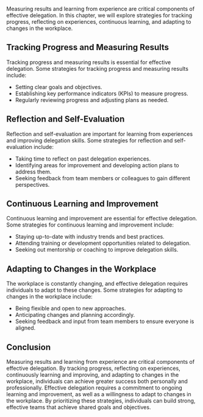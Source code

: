 
Measuring results and learning from experience are critical components of effective delegation. In this chapter, we will explore strategies for tracking progress, reflecting on experiences, continuous learning, and adapting to changes in the workplace.

Tracking Progress and Measuring Results
---------------------------------------

Tracking progress and measuring results is essential for effective delegation. Some strategies for tracking progress and measuring results include:

* Setting clear goals and objectives.
* Establishing key performance indicators (KPIs) to measure progress.
* Regularly reviewing progress and adjusting plans as needed.

Reflection and Self-Evaluation
------------------------------

Reflection and self-evaluation are important for learning from experiences and improving delegation skills. Some strategies for reflection and self-evaluation include:

* Taking time to reflect on past delegation experiences.
* Identifying areas for improvement and developing action plans to address them.
* Seeking feedback from team members or colleagues to gain different perspectives.

Continuous Learning and Improvement
-----------------------------------

Continuous learning and improvement are essential for effective delegation. Some strategies for continuous learning and improvement include:

* Staying up-to-date with industry trends and best practices.
* Attending training or development opportunities related to delegation.
* Seeking out mentorship or coaching to improve delegation skills.

Adapting to Changes in the Workplace
------------------------------------

The workplace is constantly changing, and effective delegation requires individuals to adapt to these changes. Some strategies for adapting to changes in the workplace include:

* Being flexible and open to new approaches.
* Anticipating changes and planning accordingly.
* Seeking feedback and input from team members to ensure everyone is aligned.

Conclusion
----------

Measuring results and learning from experience are critical components of effective delegation. By tracking progress, reflecting on experiences, continuously learning and improving, and adapting to changes in the workplace, individuals can achieve greater success both personally and professionally. Effective delegation requires a commitment to ongoing learning and improvement, as well as a willingness to adapt to changes in the workplace. By prioritizing these strategies, individuals can build strong, effective teams that achieve shared goals and objectives.
